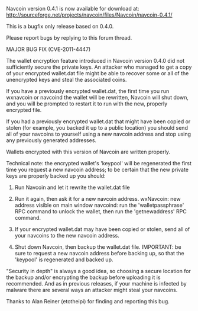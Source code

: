 Navcoin version 0.4.1 is now available for download at:
http://sourceforge.net/projects/navcoin/files/Navcoin/navcoin-0.4.1/

This is a bugfix only release based on 0.4.0.

Please report bugs by replying to this forum thread.

MAJOR BUG FIX  (CVE-2011-4447)

The wallet encryption feature introduced in Navcoin version 0.4.0 did not sufficiently secure the private keys. An attacker who
managed to get a copy of your encrypted wallet.dat file might be able to recover some or all of the unencrypted keys and steal the
associated coins.

If you have a previously encrypted wallet.dat, the first time you run wxnavcoin or navcoind the wallet will be rewritten, Navcoin will
shut down, and you will be prompted to restart it to run with the new, properly encrypted file.

If you had a previously encrypted wallet.dat that might have been copied or stolen (for example, you backed it up to a public
location) you should send all of your navcoins to yourself using a new navcoin address and stop using any previously generated addresses.

Wallets encrypted with this version of Navcoin are written properly.

Technical note: the encrypted wallet's 'keypool' will be regenerated the first time you request a new navcoin address; to be certain that the
new private keys are properly backed up you should:

1. Run Navcoin and let it rewrite the wallet.dat file

2. Run it again, then ask it for a new navcoin address.
wxNavcoin: new address visible on main window
navcoind: run the 'walletpassphrase' RPC command to unlock the wallet,  then run the 'getnewaddress' RPC command.

3. If your encrypted wallet.dat may have been copied or stolen, send all of your navcoins to the new navcoin address.

4. Shut down Navcoin, then backup the wallet.dat file.
IMPORTANT: be sure to request a new navcoin address before backing up, so that the 'keypool' is regenerated and backed up.

"Security in depth" is always a good idea, so choosing a secure location for the backup and/or encrypting the backup before uploading it is recommended. And as in previous releases, if your machine is infected by malware there are several ways an attacker might steal your navcoins.

Thanks to Alan Reiner (etotheipi) for finding and reporting this bug.
